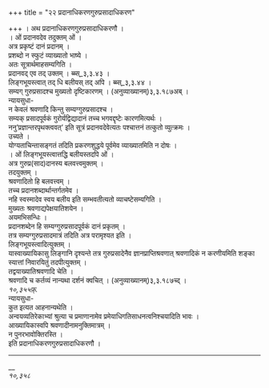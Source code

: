 +++
title = "२२ प्रदानाधिकरणगुरुप्रसादाधिकरण"

+++
। अथ प्रदानाधिकरणगुरुप्रसादाधिकरणौ ।  
। ओं प्रदानवदेव तदुक्तम् ओं ।  
अत्र प्रकृष्टं दानं प्रदानम् ।  
प्रशब्दो न स्फुटं व्याख्यातो भाष्ये ।  
अतः सूत्रार्थमाहसम्यगिति ।  
प्रदानवद् एव तद् उक्तम् । ब्ब्स्_३,३.४३ ।  
लिङ्गभूयस्त्वात् तद् धि बलीयस् तद् अपि । ब्ब्स्_३,३.४४ ।  
सम्यग् गुरुप्रसादश्च मुख्यतो दृष्टिकारणम् । (अनुव्याख्यानम्)३,३.१८७अब् ।  
न्यायसुधा-  
न केवलं श्रवणादि किन्तु सम्यग्गुरुप्रसादश्च ।  
सम्यक् प्रसादपूर्वकं गुरोर्यद्विद्यादानं तच्च भगवद्दृष्टेः कारणमित्यर्थः ।  
ननु’प्रज्ञान्तरपृथक्त्ववत्’ इति सूत्रं प्रदानवदेवेत्यतः पश्चात्तनं तत्कुतो व्युत्क्रमः ।  
उच्यते ।  
योग्यताचिन्तासङ्गतं तदिति प्रकरणशुद्धये पूर्वमेव व्याख्यातमिति न दोषः ।  
। ओं लिङ्गभूयस्त्वात्तद्धि बलीयस्तदपि ओं ।  
अत्र गुरुप्र(साद)दानस्य बलवत्त्वमुक्तम् ।  
तदयुक्तम् ।  
श्रवणादितो हि बलवत्त्वम् ।  
तच्च प्रदानशब्दार्थान्तर्गतमेव ।  
नहि स्वस्मादेव स्वय बलीय इति सम्भवतीत्यतो व्याचष्टेसम्यगिति ।  
मुख्यतः श्रवणाद्यपेक्षयातिशयेन ।  
अयमभिसन्धिः ।  
प्रदानशब्देन हि सम्यग्गुरुप्रसादपूर्वकं दानं प्रकृतम् ।  
तत्र सम्यग्गुरुप्रसादमात्रं तदिति अत्र परामृश्यत इति ।  
लिङ्गभूयस्त्वादित्युक्तम् ।  
यास्वाख्यायिकासु लिङ्गानि दृश्यन्ते तत्र गुरुप्रसादेनैव ज्ञानप्राप्तिश्रवणात् श्रवणादिकं न करणीयमिति शङ्का स्यात्तां निवारयितुं तदपीत्युक्तम् ।  
तद्वयाख्यातिश्रवणादि चेति ।  
श्रवणादि च कर्तव्यं नान्यथा दर्शनं क्वचित् । (अनुव्याख्यानम्)३,३.१८७च्द् ।  
*१०,३५५फ़्.*  
न्यायसुधा-  
कुत इत्यत आहनान्यथेति ।  
अन्वयव्यतिरेकाभ्यां श्रुत्या च प्रमाणानामेव प्रमेयाधिगतिसाधनत्वनिश्चयादिति भावः ।  
आख्यायिकास्वपि श्रवणादीनामनुक्तिमात्रम् ।  
न पुनरभावोक्तिरस्ति ।  
इति प्रदानाधिकरणगुरुप्रसादाधिकरणौ ।  
_________________________________________________________________________  
__  
*१०,३५८*  